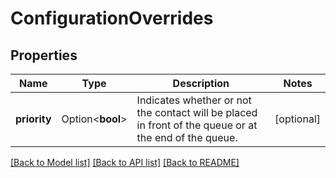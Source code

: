 # ConfigurationOverrides

## Properties

Name | Type | Description | Notes
------------ | ------------- | ------------- | -------------
**priority** | Option<**bool**> | Indicates whether or not the contact will be placed in front of the queue or at the end of the queue. | [optional]

[[Back to Model list]](../README.md#documentation-for-models) [[Back to API list]](../README.md#documentation-for-api-endpoints) [[Back to README]](../README.md)


